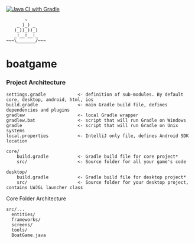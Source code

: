 [![Java CI with Gradle](https://github.com/ENG1-GROUP18/boatgame/actions/workflows/gradle.yml/badge.svg?branch=main)](https://github.com/ENG1-GROUP18/boatgame/actions/workflows/gradle.yml)
```
       ~
    _ )_) _
   )_))_))_)
   _!__!__!_
~~~\_______/~~~
```
# boatgame

### Project Architecture
```
settings.gradle            <- definition of sub-modules. By default core, desktop, android, html, ios
build.gradle               <- main Gradle build file, defines dependencies and plugins
gradlew                    <- local Gradle wrapper
gradlew.bat                <- script that will run Gradle on Windows
gradle                     <- script that will run Gradle on Unix systems
local.properties           <- IntelliJ only file, defines Android SDK location

core/
    build.gradle           <- Gradle build file for core project*
    src/                   <- Source folder for all your game's code

desktop/
    build.gradle           <- Gradle build file for desktop project*
    src/                   <- Source folder for your desktop project, contains LWJGL launcher class

```

Core Folder Architecture

```
src/...
  entities/
  frameworks/
  screens/
  tools/
  BoatGame.java
```
